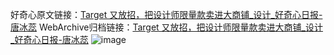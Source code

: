 好奇心原文链接：[Target 又放招，把设计师限量款卖进大商铺_设计_好奇心日报-唐冰蕊](https://www.qdaily.com/articles/7848.html)
WebArchive归档链接：[Target 又放招，把设计师限量款卖进大商铺_设计_好奇心日报-唐冰蕊](http://web.archive.org/web/20190623173026/https://www.qdaily.com/articles/7848.html)
![image](http://ww3.sinaimg.cn/large/007d5XDply1g3wk0c2wbsj30u058l4qp)